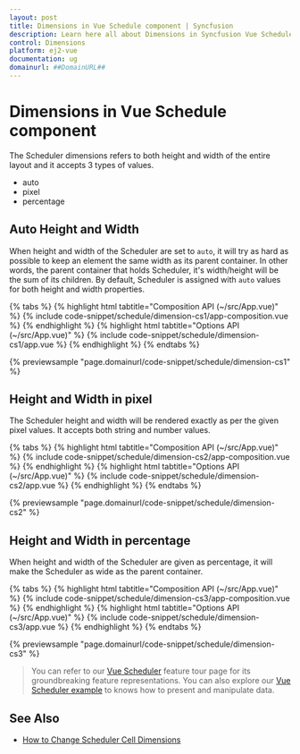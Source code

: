 ```yaml
---
layout: post
title: Dimensions in Vue Schedule component | Syncfusion
description: Learn here all about Dimensions in Syncfusion Vue Schedule component of Syncfusion Essential JS 2 and more.
control: Dimensions 
platform: ej2-vue
documentation: ug
domainurl: ##DomainURL##
---
```


# Dimensions in Vue Schedule component

The Scheduler dimensions refers to both height and width of the entire layout and it accepts 3 types of values.

* auto
* pixel
* percentage

## Auto Height and Width

When height and width of the Scheduler are set to `auto`, it will try as hard as possible to keep an element the same width as its parent container. In other words, the parent container that holds Scheduler, it's width/height will be the sum of its children. By default, Scheduler is assigned with `auto` values for both height and width properties.

{% tabs %}
{% highlight html tabtitle="Composition API (~/src/App.vue)" %}
{% include code-snippet/schedule/dimension-cs1/app-composition.vue %}
{% endhighlight %}
{% highlight html tabtitle="Options API (~/src/App.vue)" %}
{% include code-snippet/schedule/dimension-cs1/app.vue %}
{% endhighlight %}
{% endtabs %}
        
{% previewsample "page.domainurl/code-snippet/schedule/dimension-cs1" %}

## Height and Width in pixel

The Scheduler height and width will be rendered exactly as per the given pixel values. It accepts both string and number values.

{% tabs %}
{% highlight html tabtitle="Composition API (~/src/App.vue)" %}
{% include code-snippet/schedule/dimension-cs2/app-composition.vue %}
{% endhighlight %}
{% highlight html tabtitle="Options API (~/src/App.vue)" %}
{% include code-snippet/schedule/dimension-cs2/app.vue %}
{% endhighlight %}
{% endtabs %}
        
{% previewsample "page.domainurl/code-snippet/schedule/dimension-cs2" %}

## Height and Width in percentage

When height and width of the Scheduler are given as percentage, it will make the Scheduler as wide as the parent container.

{% tabs %}
{% highlight html tabtitle="Composition API (~/src/App.vue)" %}
{% include code-snippet/schedule/dimension-cs3/app-composition.vue %}
{% endhighlight %}
{% highlight html tabtitle="Options API (~/src/App.vue)" %}
{% include code-snippet/schedule/dimension-cs3/app.vue %}
{% endhighlight %}
{% endtabs %}
        
{% previewsample "page.domainurl/code-snippet/schedule/dimension-cs3" %}

> You can refer to our [Vue Scheduler](https://www.syncfusion.com/vue-components/vue-scheduler) feature tour page for its groundbreaking feature representations. You can also explore our [Vue Scheduler example](https://ej2.syncfusion.com/vue/demos/#/material/schedule/overview.html) to knows how to present and manipulate data.

## See Also

* [How to Change Scheduler Cell Dimensions](./cell-customization/#setting-cell-dimensions-in-all-views)